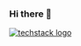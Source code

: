 ### Hi there 👋
[![techstack logo](https://readme-components.vercel.app/api?component=logo&logo=react)](https://github.com/harish-sethuraman/readme-components)
<!--
**Hjain518/Hjain518** is a ✨ _special_ ✨ repository because its `README.md` (this file) appears on your GitHub profile.

Here are some ideas to get you started:

- 🔭 I’m currently working on ...
- 🌱 I’m currently learning ...
- 👯 I’m looking to collaborate on ...
- 🤔 I’m looking for help with ...
- 💬 Ask me about ...
- 📫 How to reach me: ...
- 😄 Pronouns: ...
- ⚡ Fun fact: ...
-->
